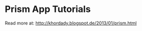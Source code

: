 Prism App Tutorials
=================

Read more at: http://khordady.blogspot.de/2013/01/prism.html
